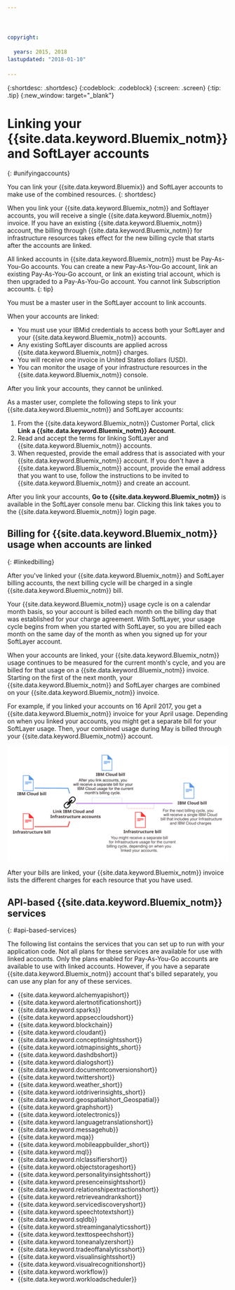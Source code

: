```yaml
---



copyright:

  years: 2015, 2018
lastupdated: "2018-01-10"

---
```


{:shortdesc: .shortdesc}
{:codeblock: .codeblock}
{:screen: .screen}
{:tip: .tip}
{:new_window: target="_blank"}

# Linking your {{site.data.keyword.Bluemix_notm}} and SoftLayer accounts
{: #unifyingaccounts}

You can link your {{site.data.keyword.Bluemix}} and SoftLayer accounts to make use of the combined resources. 
{: shortdesc}

When you link your {{site.data.keyword.Bluemix_notm}} and Softlayer accounts, you will receive a single {{site.data.keyword.Bluemix_notm}} invoice. If you have an existing {{site.data.keyword.Bluemix_notm}} account, the billing through {{site.data.keyword.Bluemix_notm}} for infrastructure resources takes effect for the new billing cycle that starts after the accounts are linked.

All linked accounts in {{site.data.keyword.Bluemix_notm}} must be Pay-As-You-Go accounts. You can create a new Pay-As-You-Go account, link an existing Pay-As-You-Go account, or link an existing trial account, which is then upgraded to a Pay-As-You-Go account. You cannot link Subscription accounts.
{: tip}

You must be a master user in the SoftLayer account to link accounts.

When your accounts are linked:

* You must use your IBMid credentials to access both your SoftLayer and your {{site.data.keyword.Bluemix_notm}} accounts.
* Any existing SoftLayer discounts are applied across {{site.data.keyword.Bluemix_notm}} charges.
* You will receive one invoice in United States dollars (USD).
* You can monitor the usage of your infrastructure resources in the {{site.data.keyword.Bluemix_notm}} console.

After you link your accounts, they cannot be unlinked.  

As a master user, complete the following steps to link your {{site.data.keyword.Bluemix_notm}} and SoftLayer accounts:

 1. From the {{site.data.keyword.Bluemix_notm}} Customer Portal, click **Link a {{site.data.keyword.Bluemix_notm}} Account**.
 2. Read and accept the terms for linking SoftLayer and {{site.data.keyword.Bluemix_notm}} accounts.
 3. When requested, provide the email address that is associated with your {{site.data.keyword.Bluemix_notm}} account. If you don't have a {{site.data.keyword.Bluemix_notm}} account, provide the email address that you want to use, follow the instructions to be invited to {{site.data.keyword.Bluemix_notm}} and create an account.

After you link your accounts, **Go to {{site.data.keyword.Bluemix_notm}}** is available in the SoftLayer console menu bar. Clicking this link takes you to the {{site.data.keyword.Bluemix_notm}} login page.

## Billing for {{site.data.keyword.Bluemix_notm}} usage when accounts are linked
{: #linkedbilling}

After you've linked your {{site.data.keyword.Bluemix_notm}} and SoftLayer billing accounts, the next billing cycle will be charged in a single {{site.data.keyword.Bluemix_notm}} bill.

Your {{site.data.keyword.Bluemix_notm}} usage cycle is on a calendar month basis, so your account is billed each month on the billing day that was established for your charge agreement. With SoftLayer, your usage cycle begins from when you started with SoftLayer, so you are billed each month on the same day of the month as when you signed up for your SoftLayer account. 

When your accounts are linked, your {{site.data.keyword.Bluemix_notm}} usage continues to be measured for the current month's cycle, and you are billed for that usage on a {{site.data.keyword.Bluemix_notm}} invoice. Starting on the first of the next month, your {{site.data.keyword.Bluemix_notm}} and SoftLayer charges are combined on your {{site.data.keyword.Bluemix_notm}} invoice.

For example, if you linked your accounts on 16 April 2017, you get a {{site.data.keyword.Bluemix_notm}} invoice for your April usage. Depending on when you linked your accounts, you might get a separate bill for your SoftLayer usage. Then, your combined usage during May is billed through your {{site.data.keyword.Bluemix_notm}} account.

![Linking IBM Cloud and SoftLayer accounts summary](images/IBMCloudSoftLayerBill.svg)

After your bills are linked, your {{site.data.keyword.Bluemix_notm}} invoice lists the different charges for each resource that you have used.

## API-based {{site.data.keyword.Bluemix_notm}} services
{: #api-based-services}

The following list contains the services that you can set up to run with your application code. Not all plans for these services are available for use with linked accounts. Only the plans enabled for Pay-As-You-Go accounts are available to use with linked accounts. However, if you have a separate {{site.data.keyword.Bluemix_notm}} account that's billed separately, you can use any plan for any of these services.

* {{site.data.keyword.alchemyapishort}}
* {{site.data.keyword.alertnotificationshort}}
* {{site.data.keyword.sparks}}
* {{site.data.keyword.appseccloudshort}}
* {{site.data.keyword.blockchain}}
* {{site.data.keyword.cloudant}}
* {{site.data.keyword.conceptinsightsshort}}
* {{site.data.keyword.iotmapinsights_short}}
* {{site.data.keyword.dashdbshort}}
* {{site.data.keyword.dialogshort}}
* {{site.data.keyword.documentconversionshort}}
* {{site.data.keyword.twittershort}}
* {{site.data.keyword.weather_short}}
* {{site.data.keyword.iotdriverinsights_short}}
* {{site.data.keyword.geospatialshort_Geospatial}}
* {{site.data.keyword.graphshort}}
* {{site.data.keyword.iotelectronics}}
* {{site.data.keyword.languagetranslationshort}}
* {{site.data.keyword.messagehub}}
* {{site.data.keyword.mqa}}
* {{site.data.keyword.mobileappbuilder_short}}
* {{site.data.keyword.mql}}
* {{site.data.keyword.nlclassifiershort}}
* {{site.data.keyword.objectstorageshort}}
* {{site.data.keyword.personalityinsightsshort}}
* {{site.data.keyword.presenceinsightsshort}}
* {{site.data.keyword.relationshipextractionshort}}
* {{site.data.keyword.retrieveandrankshort}}
* {{site.data.keyword.servicediscoveryshort}}
* {{site.data.keyword.speechtotextshort}}
* {{site.data.keyword.sqldb}}
* {{site.data.keyword.streaminganalyticsshort}}
* {{site.data.keyword.texttospeechshort}}
* {{site.data.keyword.toneanalyzershort}}
* {{site.data.keyword.tradeoffanalyticsshort}}
* {{site.data.keyword.visualinsightsshort}}
* {{site.data.keyword.visualrecognitionshort}}
* {{site.data.keyword.workflow}}
* {{site.data.keyword.workloadscheduler}}

